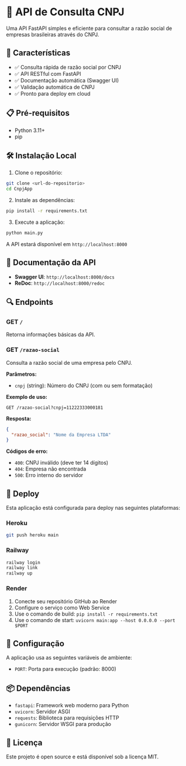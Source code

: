 # 🏢 API de Consulta CNPJ

Uma API FastAPI simples e eficiente para consultar a razão social de empresas brasileiras através do CNPJ.

## 🚀 Características

- ✅ Consulta rápida de razão social por CNPJ
- ✅ API RESTful com FastAPI
- ✅ Documentação automática (Swagger UI)
- ✅ Validação automática de CNPJ
- ✅ Pronto para deploy em cloud

## 📋 Pré-requisitos

- Python 3.11+
- pip

## 🛠️ Instalação Local

1. Clone o repositório:
```bash
git clone <url-do-repositorio>
cd CnpjApp
```

2. Instale as dependências:
```bash
pip install -r requirements.txt
```

3. Execute a aplicação:
```bash
python main.py
```

A API estará disponível em `http://localhost:8000`

## 📖 Documentação da API

- **Swagger UI**: `http://localhost:8000/docs`
- **ReDoc**: `http://localhost:8000/redoc`

## 🔍 Endpoints

### GET `/`
Retorna informações básicas da API.

### GET `/razao-social`

Consulta a razão social de uma empresa pelo CNPJ.

**Parâmetros:**
- `cnpj` (string): Número do CNPJ (com ou sem formatação)

**Exemplo de uso:**
```http
GET /razao-social?cnpj=11222333000181
```

**Resposta:**
```json
{
  "razao_social": "Nome da Empresa LTDA"
}
```

**Códigos de erro:**
- `400`: CNPJ inválido (deve ter 14 dígitos)
- `404`: Empresa não encontrada
- `500`: Erro interno do servidor

## 🚀 Deploy

Esta aplicação está configurada para deploy nas seguintes plataformas:

### Heroku
```bash
git push heroku main
```

### Railway
```bash
railway login
railway link
railway up
```

### Render
1. Conecte seu repositório GitHub ao Render
2. Configure o serviço como Web Service
3. Use o comando de build: `pip install -r requirements.txt`
4. Use o comando de start: `uvicorn main:app --host 0.0.0.0 --port $PORT`

## 🔧 Configuração

A aplicação usa as seguintes variáveis de ambiente:

- `PORT`: Porta para execução (padrão: 8000)

## 📦 Dependências

- `fastapi`: Framework web moderno para Python
- `uvicorn`: Servidor ASGI
- `requests`: Biblioteca para requisições HTTP
- `gunicorn`: Servidor WSGI para produção

## 📄 Licença

Este projeto é open source e está disponível sob a licença MIT.
